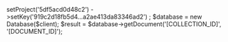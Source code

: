 <?php

use Appwrite\Client;
use Appwrite\Services\Database;

$client = new Client();

$client
    ->setProject('5df5acd0d48c2')
    ->setKey('919c2d18fb5d4...a2ae413da83346ad2')
;

$database = new Database($client);

$result = $database->getDocument('[COLLECTION_ID]', '[DOCUMENT_ID]');